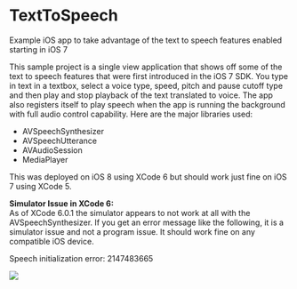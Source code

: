 TextToSpeech
============

Example iOS app to take advantage of the text to speech features enabled starting in iOS 7

This sample project is a single view application that shows off some of the text to speech features that were first introduced in the iOS 7 SDK. You type in text in a textbox, select a voice type, speed, pitch and pause cutoff type and then play and stop playback of the text translated to voice. The app also registers itself to play speech when the app is running the background with full audio control capability. Here are the major libraries used:

<ul>
<li>AVSpeechSynthesizer</li>
<li>AVSpeechUtterance</li>
<li>AVAudioSession</li>
<li>MediaPlayer</li>
</ul>

This was deployed on iOS 8 using XCode 6 but should work just fine on iOS 7 using XCode 5.

<b>Simulator Issue in XCode 6:</b><br>
As of XCode 6.0.1 the simulator appears to not work at all with the AVSpeechSynthesizer. If you get an error message like the following, it is a simulator issue and not a program issue. It should work fine on any compatible iOS device.

Speech initialization error: 2147483665

<img src="https://s3.amazonaws.com/BSDTemp/texttospeechscreenshot1.png">
